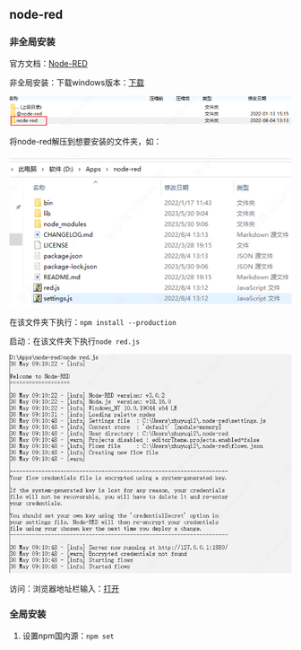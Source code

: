 ## node-red

### 非全局安装

官方文档：[Node-RED](https://nodered.17coding.net/)

非全局安装：下载windows版本：[下载](https://github.com/node-red/node-red/releases/latest)

![](attachments/2023-05-30.png)

将node-red解压到想要安装的文件夹，如：

![](attachments/2023-05-30-1.png)

在该文件夹下执行：`npm install --production`

启动：在该文件夹下执行`node red.js`

![](attachments/2023-05-30-3.png)

访问：浏览器地址栏输入：[打开](http://localhost:1880/)

### 全局安装

1. 设置npm国内源：`npm set`

